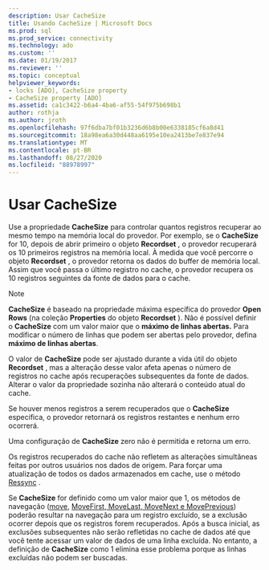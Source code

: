 ```yaml
---
description: Usar CacheSize
title: Usando CacheSize | Microsoft Docs
ms.prod: sql
ms.prod_service: connectivity
ms.technology: ado
ms.custom: ''
ms.date: 01/19/2017
ms.reviewer: ''
ms.topic: conceptual
helpviewer_keywords:
- locks [ADO], CacheSize property
- CacheSize property [ADO]
ms.assetid: ca1c3422-b6a4-4ba6-af55-54f975b698b1
author: rothja
ms.author: jroth
ms.openlocfilehash: 97f6dba7bf01b3236d6b8b00e6338185cf6a8d41
ms.sourcegitcommit: 18a98ea6a30d448aa6195e10ea2413be7e837e94
ms.translationtype: MT
ms.contentlocale: pt-BR
ms.lasthandoff: 08/27/2020
ms.locfileid: "88978997"
---
```

# <a name="using-cachesize"></a>Usar CacheSize
Use a propriedade **CacheSize** para controlar quantos registros recuperar ao mesmo tempo na memória local do provedor. Por exemplo, se o **CacheSize** for 10, depois de abrir primeiro o objeto **Recordset** , o provedor recuperará os 10 primeiros registros na memória local. À medida que você percorre o objeto **Recordset** , o provedor retorna os dados do buffer de memória local. Assim que você passa o último registro no cache, o provedor recupera os 10 registros seguintes da fonte de dados para o cache.  
  
> [!NOTE]
>  **CacheSize** é baseado na propriedade máxima específica do provedor **Open Rows** (na coleção **Properties** do objeto **Recordset** ). Não é possível definir o **CacheSize** com um valor maior que o **máximo de linhas abertas.** Para modificar o número de linhas que podem ser abertas pelo provedor, defina **máximo de linhas abertas**.  
  
 O valor de **CacheSize** pode ser ajustado durante a vida útil do objeto **Recordset** , mas a alteração desse valor afeta apenas o número de registros no cache após recuperações subsequentes da fonte de dados. Alterar o valor da propriedade sozinha não alterará o conteúdo atual do cache.  
  
 Se houver menos registros a serem recuperados que o **CacheSize** especifica, o provedor retornará os registros restantes e nenhum erro ocorrerá.  
  
 Uma configuração de **CacheSize** zero não é permitida e retorna um erro.  
  
 Os registros recuperados do cache não refletem as alterações simultâneas feitas por outros usuários nos dados de origem. Para forçar uma atualização de todos os dados armazenados em cache, use o método [Ressync](../../../ado/reference/ado-api/resync-method.md) .  
  
 Se **CacheSize** for definido como um valor maior que 1, os métodos de navegação ([move](../../../ado/reference/ado-api/move-method-ado.md), [MoveFirst, MoveLast, MoveNext e MovePrevious](../../../ado/reference/ado-api/movefirst-movelast-movenext-and-moveprevious-methods-ado.md)) poderão resultar na navegação para um registro excluído, se a exclusão ocorrer depois que os registros forem recuperados. Após a busca inicial, as exclusões subsequentes não serão refletidas no cache de dados até que você tente acessar um valor de dados de uma linha excluída. No entanto, a definição de **CacheSize** como 1 elimina esse problema porque as linhas excluídas não podem ser buscadas.
